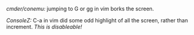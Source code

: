 *cmder/conemu:*
jumping to G or gg in vim borks the screen.

*ConsoleZ:*
C-a in vim did some odd highlight of all the screen, rather than increment. _This is disableable!_



